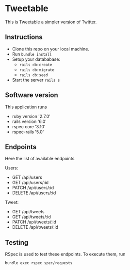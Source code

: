 # Tweetable

This is Tweetable a simpler version of Twitter.

## Instructions

- Clone this repo on your local machine.
- Run `bundle install`
- Setup your datababase:
  - `rails db:create`
  - `rails db:migrate`
  - `rails db:seed`
- Start the server `rails s`

## Software version

This application runs

- ruby version '2.7.0'
- rails version '6.0'
- rspec core '3.10'
- rspec-rails '5.0'

## Endpoints

Here the list of available endpoints.

Users:

- GET /api/users
- GET /api/users/:id
- PATCH /api/users/:id
- DELETE /api/users/:id

Tweet:

- GET /api/tweets
- GET /api/tweets/:id
- PATCH /api/tweets/:id
- DELETE /api/tweets/:id

## Testing

RSpec is used to test these endpoints.
To execute them, run

```
bundle exec rspec spec/requests
```
